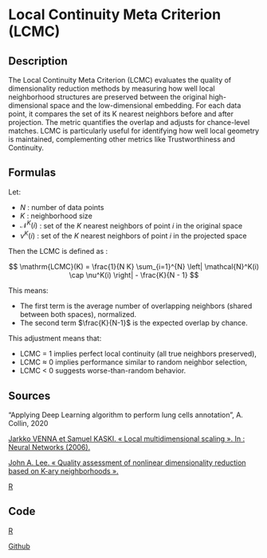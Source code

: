 # Local Continuity Meta Criterion (LCMC)

## Description 

The Local Continuity Meta Criterion (LCMC) evaluates the quality of dimensionality reduction methods by measuring how well local neighborhood structures are preserved between the original high-dimensional space and the low-dimensional embedding.
For each data point, it compares the set of its K nearest neighbors before and after projection. The metric quantifies the overlap and adjusts for chance-level matches.
LCMC is particularly useful for identifying how well local geometry is maintained, complementing other metrics like Trustworthiness and Continuity.

## Formulas 

Let:
- $N$ : number of data points
- $K$ : neighborhood size
- $\mathcal{N}^K(i)$ : set of the $K$ nearest neighbors of point $i$ in the original space
- $\nu^K(i)$ : set of the $K$ nearest neighbors of point $i$ in the projected space

Then the LCMC is defined as :

$$
\mathrm{LCMC}(K) = \frac{1}{N K} \sum_{i=1}^{N} \left| \mathcal{N}^K(i) \cap \nu^K(i) \right| - \frac{K}{N - 1}
$$

This means:
- The first term is the average number of overlapping neighbors (shared between both spaces), normalized.
- The second term $\frac{K}{N-1}$ is the expected overlap by chance.


This adjustment means that:
- LCMC = 1 implies perfect local continuity (all true neighbors preserved),
- LCMC ≈ 0 implies performance similar to random neighbor selection,
- LCMC < 0 suggests worse-than-random behavior.

## Sources 

“Applying Deep Learning algorithm to perform lung cells annotation”, A. Collin, 2020

[Jarkko VENNA et Samuel KASKI. « Local multidimensional scaling ». In : Neural Networks (2006).](https://doi.org/10.1016/j.neunet.2006.05.014)

[John A. Lee. « Quality assessment of nonlinear dimensionality reduction based on K-ary neighborhoods ».](https://proceedings.mlr.press/v4/lee08a/lee08a.pdf)

[R](https://search.r-project.org/CRAN/refmans/coRanking/html/LCMC.html)

## Code 

[R](https://search.r-project.org/CRAN/refmans/coRanking/html/LCMC.html)

[Github](https://github.com/hj-n/zadu)
